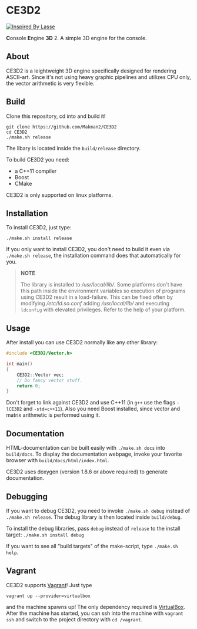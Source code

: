 # CE3D2

[![Inspired By Lasse](https://img.shields.io/badge/inspired%20by-lasse-brightgreen.svg)](https://github.com/sils)

**C**onsole **E**ngine **3D** 2.
A simple 3D engine for the console.

## About

CE3D2 is a leightweight 3D engine specifically designed for rendering
ASCII-art. Since it's not using heavy graphic pipelines and utilizes CPU only,
the vector arithmetic is very flexible.

## Build

Clone this repository, cd into and build it!

```
git clone https://github.com/Makman2/CE3D2
cd CE3D2
./make.sh release
```

The libary is located inside the `build/release` directory.

To build CE3D2 you need:
- a C++11 compiler
- Boost
- CMake

CE3D2 is only supported on linux platforms.

## Installation

To install CE3D2, just type:

```
./make.sh install release
```

If you only want to install CE3D2, you don't need to build it even via
`./make.sh release`, the installation command does that automatically for you.

> **NOTE**
>
> The library is installed to */usr/local/lib/*. Some platforms don't have this
> path inside the environment variables so execution of programs using CE3D2
> result in a load-failure. This can be fixed often by modifying
> */etc/ld.so.conf* adding */usr/local/lib/* and executing `ldconfig` with
> elevated privileges. Refer to the help of your platform.

## Usage

After install you can use CE3D2 normally like any other library:

```cpp
#include <CE3D2/Vector.h>

int main()
{
    CE3D2::Vector vec;
    // Do fancy vector stuff.
    return 0;
}
```

Don't forget to link against CE3D2 and use C++11 (in `g++` use the flags
`-lCE3D2` and `-std=c++11`). Also you need Boost installed, since vector and
matrix arithmetic is performed using it.

## Documentation

HTML-documentation can be built easily with `./make.sh docs` into `build/docs`.
To display the documentation webpage, invoke your favorite browser with
`build/docs/html/index.html`.

CE3D2 uses doxygen (version 1.8.6 or above required) to generate documentation.

## Debugging

If you want to debug CE3D2, you need to invoke `./make.sh debug` instead of
`./make.sh release`. The debug library is then located inside `build/debug`.

To install the debug libraries, pass `debug` instead of `release` to the install
target: `./make.sh install debug`

If you want to see all "build targets" of the make-script, type
`./make.sh help`.

## Vagrant

CE3D2 supports [Vagrant](https://www.vagrantup.com/)! Just type

```
vagrant up --provider=virtualbox
```

and the machine spawns up! The only dependency required is
[VirtualBox](https://www.virtualbox.org/). After the machine has started, you
can ssh into the machine with `vagrant ssh` and switch to the project directory
with `cd /vagrant`.
